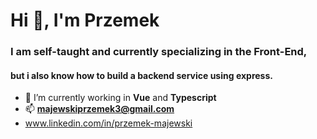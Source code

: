 <h1>Hi 👋, I'm Przemek</h1>
<h3>I am self-taught and currently specializing in the Front-End,</h3>
<h4>but i also know how to build a backend service using express.</h4>

- 🌱 I’m currently working in **Vue** and **Typescript**
- 📫 **majewskiprzemek3@gmail.com**
- www.linkedin.com/in/przemek-majewski
